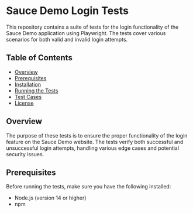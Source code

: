 # Sauce Demo Login Tests

This repository contains a suite of tests for the login functionality of the Sauce Demo application using Playwright. The tests cover various scenarios for both valid and invalid login attempts.

## Table of Contents

- [Overview](#overview)
- [Prerequisites](#prerequisites)
- [Installation](#installation)
- [Running the Tests](#running-the-tests)
- [Test Cases](#test-cases)
- [License](#license)

## Overview

The purpose of these tests is to ensure the proper functionality of the login feature on the Sauce Demo website. The tests verify both successful and unsuccessful login attempts, handling various edge cases and potential security issues.

## Prerequisites

Before running the tests, make sure you have the following installed:

- Node.js (version 14 or higher)
- npm
